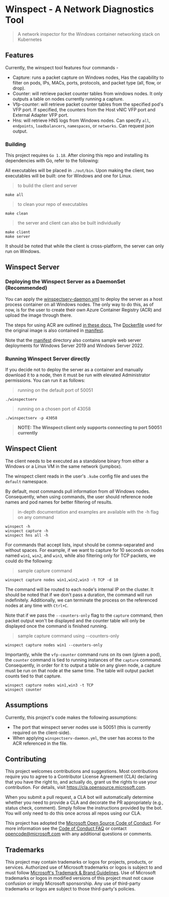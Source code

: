 # Winspect - A Network Diagnostics Tool

> A network inspector for the Windows container networking stack on Kubernetes

## Features

Currently, the winspect tool features four commands -

* Capture: runs a packet capture on Windows nodes, Has the capability to filter on pods, IPs, MACs, ports, protocols, and packet type (all, flow, or drop).
* Counter: will retrieve packet counter tables from windows nodes. It only outputs a table on nodes currently running a capture.
* Vfp-counter: will retrieve packet counter tables from the specified pod's VFP port. If specified, the counters from the Host vNIC VFP port and External Adapter VFP port.
* Hns: will retrieve HNS logs from Windows nodes. Can specify `all`, `endpoints`, `loadbalancers`, `namespaces`, or `networks`. Can request json output.

### Building

This project requires `Go 1.18`. After cloning this repo and installing its dependencies with Go, refer to the following:

All executables will be placed in `./out/bin`. Upon making the client, two executables will be built: one for Windows and one for Linux.

> to build the client and server

```shell
make all
```

> to clean your repo of executables

```shell
make clean
```

> the server and client can also be built individually

```shell
make client
make server
```

It should be noted that while the client is cross-platform, the server can only run on Windows.

## Winspect Server

### Deploying the Winspect Server as a DaemonSet (Recommended)

You can apply the [winspectserv-daemon.yml](manifest/winspectserv-daemon.yml) to deploy the server as a host process container on all Windows nodes. The only way to do this, as of now, is for the user to create their own Azure Container Registry (ACR) and upload the image through there.

The steps for using ACR are outlined <a href="https://docs.microsoft.com/en-us/azure/container-registry/container-registry-tutorial-quick-task" target="_blank">in these docs.</a>
The [Dockerfile](manifest/Dockerfile) used for the original image is also contained in [manifest](./manifest). 

Note that the [manifest](./manifest) directory also contains sample web server deployments for Windows Server 2019 and Windows Server 2022.

 
### Running Winspect Server directly

If you decide not to deploy the server as a container and manually download it to a node, then it must be run with elevated Administrator permissions. You can run it as follows:

> running on the default port of 50051

```shell
./winspectserv
```

> running on a chosen port of 43058

```shell
./winspectserv -p 43058
```
> **NOTE: The Winspect client only supports connecting to port 50051 currently**

## Winspect Client
The client needs to be executed as a standalone binary from either a Windows or a Linux VM in the same network (jumpbox).

The winspect client reads in the user's `.kube` config file and uses the `default` namespace. 

By default, most commands pull information from *all* Windows nodes.
Consequently, when using commands, the user should reference node names and pod names for better filtering of results.

> in-depth documentation and examples are available with the -h flag on any command

```shell
winspect -h
winspect capture -h
winspect hns all -h
```

For commands that accept lists, input should be comma-separated and without spaces. For example, if we want to capture for 10 seconds on nodes named `win1`, `win2`, and `win3`, while also filtering only for TCP packets, we could do the following:

> sample capture command

```shell
winspect capture nodes win1,win2,win3 -t TCP -d 10
```

The command will be routed to each node's internal IP on the cluster. It should be noted that if we don't pass a duration, the command will run indefinitely. Additionally, we can terminate the process on the referenced nodes at any time with `Ctrl+C`.

Note that if we pass the `--counters-only` flag to the `capture` command, then packet output won't be displayed and the counter table will only be displayed once the command is finished running.

> sample capture command using --counters-only

```shell
winspect capture nodes win1 --counters-only
```

Importantly, while the `vfp-counter` command runs on its own (given a pod), the `counter` command is tied to running instances of the `capture` command. Consequently, in order for it to output a table on any given node, a capture must be run on that node at the same time. The table will output packet counts tied to that capture.

```shell
winspect capture nodes win1,win3 -t TCP
winspect counter
```

## Assumptions

Currently, this project's code makes the following assumptions:

* The port that winspect server nodes use is 50051 (this is currently required on the client-side).
* When applying `winspectserv-daemon.yml`, the user has access to the ACR referenced in the file.

## Contributing

This project welcomes contributions and suggestions.  Most contributions require you to agree to a
Contributor License Agreement (CLA) declaring that you have the right to, and actually do, grant us
the rights to use your contribution. For details, visit https://cla.opensource.microsoft.com.

When you submit a pull request, a CLA bot will automatically determine whether you need to provide
a CLA and decorate the PR appropriately (e.g., status check, comment). Simply follow the instructions
provided by the bot. You will only need to do this once across all repos using our CLA.

This project has adopted the [Microsoft Open Source Code of Conduct](https://opensource.microsoft.com/codeofconduct/).
For more information see the [Code of Conduct FAQ](https://opensource.microsoft.com/codeofconduct/faq/) or
contact [opencode@microsoft.com](mailto:opencode@microsoft.com) with any additional questions or comments.

## Trademarks

This project may contain trademarks or logos for projects, products, or services. Authorized use of Microsoft 
trademarks or logos is subject to and must follow 
[Microsoft's Trademark & Brand Guidelines](https://www.microsoft.com/en-us/legal/intellectualproperty/trademarks/usage/general).
Use of Microsoft trademarks or logos in modified versions of this project must not cause confusion or imply Microsoft sponsorship.
Any use of third-party trademarks or logos are subject to those third-party's policies.
